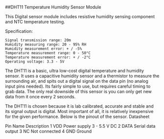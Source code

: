 
##DHT11 Temperature Humidity Sensor Module 
 
 
This Digital sensor module includes resistive humidity sensing component and NTC temperature testing. 
 
Specification:

    Signal transmission range: 20m
    Humidity measuring range: 20 - 95% RH
    Humidity measurement error: + / -5%
    Temperature measurement range: 0 - 50°C
    Temperature measurement error: + / -2°C
    Operating voltage: 3.3 - 5V

The DHT11 is a basic, ultra low-cost digital temperature and humidity sensor. It uses a capacitive humidity sensor and a thermistor to measure the surrounding air, and spits out a digital signal on the data pin (no analog input pins needed). Its fairly simple to use, but requires careful timing to grab data. The only real downside of this sensor is you can only get new data from it once every 2 seconds.  

The DHT11 is chosen because it is lab calibrated, accurate and stable and its signal output is digital. Most important of all, it is relatively inexpensive for the given performance. Below is the pinout of the sensor. 
Datasheet

 
 Pin       	Name     	Description
 1 	 VDD 	 Power supply 3 - 5.5 V DC
 2 	 DATA 	 Serial data output
 3 	 NC 	 Not connected
 4 	 GND 	 Ground




